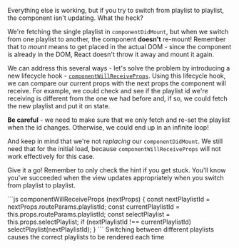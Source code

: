 Everything else is working, but if you try to switch from playlist to playlist, the component isn't updating. What the heck? 

We're fetching the single playlist in `componentDidMount`, but when we switch from one playlist to another, the component **doesn't** re-mount! Remember that to *mount* means to get placed in the actual DOM - since the component is already in the DOM, React doesn't throw it away and mount it again.

We can address this several ways - let's solve the problem by introducing a new lifecycle hook - [`componentWillReceiveProps`](https://facebook.github.io/react/docs/react-component.html#componentwillreceiveprops). Using this lifecycle hook, we can compare our current props with the next props the component will receive. For example, we could check and see if the playlist id we're receiving is different from the one we had before and, if so, we could fetch the new playlist and put it on state.

**Be careful** - we need to make sure that we only fetch and re-set the playlist when the id changes. Otherwise, we could end up in an infinite loop!

And keep in mind that we're not *replacing* our `componentDidMount`. We still need that for the initial load, because `componentWillReceiveProps` will not work effectively for this case.

Give it a go! Remember to only check the hint if you get stuck. You'll know you've succeeded when the view updates appropriately when you switch from playlist to playlist.

<hint title="Solution">
```js
  componentWillReceiveProps (nextProps) {
    const nextPlaylistId = nextProps.routeParams.playlistId;
    const currentPlaylistId = this.props.routeParams.playlistId;
    const selectPlaylist = this.props.selectPlaylist;
    if (nextPlaylistId !== currentPlaylistId)
      selectPlaylist(nextPlaylistId);
  }
```
</hint>

<guide>
Switching between different playlists causes the correct playlists to be rendered each time
</guide>